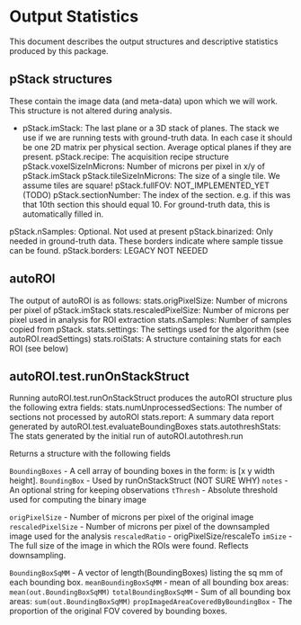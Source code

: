 # Output Statistics
This document describes the output structures and descriptive statistics produced by this package. 

## pStack structures
These contain the image data (and meta-data) upon which we will work.
This structure is not altered during analysis.

* pStack.imStack: The last plane or a 3D stack of planes. The stack we use if we are running tests with ground-truth data. 
                  In each case it should be one 2D matrix per physical section. Average optical planes if they are present. 
pStack.recipe: The acquisition recipe structure
pStack.voxelSizeInMicrons: Number of microns per pixel in x/y of pStack.imStack
pStack.tileSizeInMicrons: The size of a single tile. We assume tiles are square!
pStack.fullFOV: NOT_IMPLEMENTED_YET (TODO)
pStack.sectionNumber: The index of the section. e.g. if this was that 10th section this should equal 10.
            For ground-truth data, this is automatically filled in. 

pStack.nSamples: Optional. Not used at present
pStack.binarized: Only needed in ground-truth data. These borders indicate where sample tissue can be found.
pStack.borders: LEGACY NOT NEEDED


## autoROI
The output of autoROI is as follows:
stats.origPixelSize: Number of microns per pixel of pStack.imStack
stats.rescaledPixelSize: Number of microns per pixel used in analysis for ROI extraction
stats.nSamples: Number of samples copied from pStack. 
stats.settings: The settings used for the algorithm (see autoROI.readSettings)
stats.roiStats: A structure containing stats for each ROI (see below)

## autoROI.test.runOnStackStruct
Running autoROI.test.runOnStackStruct produces the autoROI structure plus the following extra fields:
stats.numUnprocessedSections: The number of sections not processed by autoROI
stats.report: A summary data report generated by autoROI.test.evaluateBoundingBoxes
stats.autothreshStats: The stats generated by the initial run of autoROI.autothresh.run


Returns a structure with the following fields


`BoundingBoxes` - A cell array of bounding boxes in the form: is [x y width height]. 
`BoundingBox` - Used by runOnStackStruct (NOT SURE WHY)
`notes` - An optional string for keeping observations
`tThresh` - Absolute threshold used for computing the binary image

`origPixelSize` - Number of microns per pixel of the original image
`rescaledPixelSize` - Number of microns per pixel of the downsampled image used for the analysis
`rescaledRatio` - origPixelSize/rescaleTo
`imSize` - The full size of the image in which the ROIs were found. Reflects downsampling.




 
`BoundingBoxSqMM` - A vector of length(BoundingBoxes) listing the sq mm of each bounding box.
`meanBoundingBoxSqMM` - mean of all bounding box areas: `mean(out.BoundingBoxSqMM)`
`totalBoundingBoxSqMM` - Sum of all bounding box areas: `sum(out.BoundingBoxSqMM)`
`propImagedAreaCoveredByBoundingBox` - The proportion of the original FOV covered by bounding boxes.


